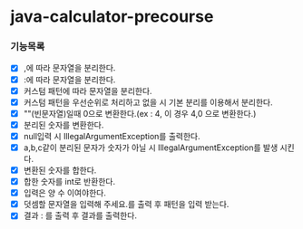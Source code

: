 # java-calculator-precourse

### 기능목록

- [x] ,에 따라 문자열을 분리한다.
- [x] :에 따라 문자열을 분리한다.
- [x] 커스텀 패턴에 따라 문자열을 분리한다.
- [x] 커스텀 패턴을 우선순위로 처리하고 없을 시 기본 분리를 이용해서 분리한다.
- [x] ""(빈문자열)일때 0으로 변환한다.(ex : 4, 이 경우 4,0 으로 변환한다.)
- [x] 분리된 숫자를 변환한다.
- [x] null입력 시 IllegalArgumentException를 출력한다.
- [x] a,b,c같이 분리된 문자가 숫자가 아닐 시 IllegalArgumentException를 발생 시킨다.
- [x] 변환된 숫자를 합한다.
- [x] 합한 숫자를 int로 반환한다.
- [x] 입력은 양 수 이여야한다.
- [x] 덧셈할 문자열을 입력해 주세요.를 출력 후 패턴을 입력 받는다.
- [x] 결과 : 를 출력 후 결과를 출력한다.

